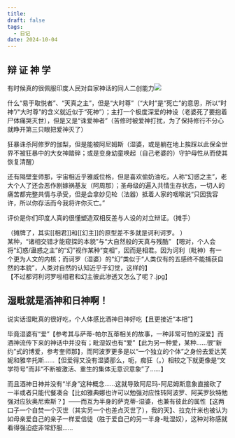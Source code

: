 ```yaml
---
title: 
draft: false
tags:
  - 日记
date: 2024-10-04
---
```

## 辩 证 神 学

有时候真的很佩服印度人民对自家神话的同人二创能力![](http://qzonestyle.gtimg.cn/qzone/em/e400906.gif)  

什么“易于取悦者”、“天真之主”，但是“大时尊”（“大时”是“死亡”的意思，所以“时神”/“大时尊”的含义就近似于“死神”）；主打一个极度深爱的神设（老婆死了要抱着尸体痛哭灭世），但是又是“诛爱神者”（苦修时被爱神打扰，为了保持修行不分心就睁开第三只眼把爱神灭了）  

狂暴诛杀阿修罗的伽梨，但是能被阿尼姆斯（湿婆，或是躺在地上挨踩以此保全世界不被狂暴中的大女神踏碎；或是变身幼童唤起（自己老婆的）守护母性从而使其恢复清醒）  

还有隔壁奎师那，宇宙相近乎雅威位格，但是喜欢偷奶油吃，人称“幻惑之主”，老大个人了还会恶作剧嫁祸基友（阿周那）；圣母级的遍入共情生存状态，一切人的痛苦都完整共情与承受，但是会拿妙见轮（法器）抵着人家的咽喉说“只因我容许，所以你存活而今我将许你灭亡。”  

评价是你们印度人真的很懂塑造双相反差与人设的对立辩证。（摊手）

（摊牌了，其实[[相君]]和[[幻主]]的原型差不多就是诃利诃罗。 ）  
某种，“诸相交错才能窥探的本貌”与“大自然般的天真与残酷” 【嗯对，个人会将“幻惑/蛊惑之主”的“幻”视作某种“变相”，因而是相君。因为诃利（毗神）有一个更为人文的内核；而诃罗（湿婆）的“幻”类似于“人类仅有的五感终不能捕获自然的本貌”，人类对自然的认知近乎于幻觉，这样的】   
【不过都诃利诃罗啦相君和幻主彼此渗透又怎么了呢？.jpg】

## 湿毗就是酒神和日神啊！

说实话湿毗真的很好吃，个人体感比酒神日神好吃【且更接近“本相”】  

毕竟湿婆有“爱”【参考其与萨蒂-帕尔瓦蒂相关的故事，一种非常可怕的深爱】而酒神流传下来的神话中并没有；毗湿奴也有“爱”【此为另一种爱，某种……很“新约”式的博爱，参考奎师那】，而阿波罗更多是以“一个独立的个体”之身份去爱达芙妮和雅辛托斯……【但爱得又没有湿婆那么，呃，痴狂（。）相较之下就更像是“文学符号”而非“不断被激活、重生的集体无意识意象”了……】

而且酒神日神并没有“半身”这种概念……这就导致阿尼玛-阿尼姆斯意象直接砍了一半或者只能代餐凑合【比如雅典娜也许可以勉强对应性转阿波罗、阿芙罗狄特勉强对应狄奥尼索斯？】——而互为半身的萨克蒂-湿婆，也兼有彼此的属性【这两口子一个自焚一个灭世（其实另一个也差点灭世了），我的天】、拉克什米也被认为如母亲爱自己的亲子一样爱信徒（胜于爱自己的另一半身-毗湿奴），这种对称感就看得强迫症非常舒服……